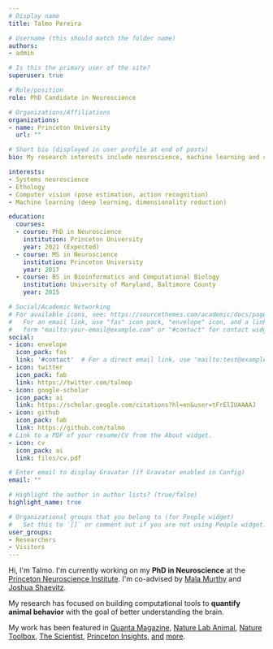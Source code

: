 ```yaml
---
# Display name
title: Talmo Pereira

# Username (this should match the folder name)
authors:
- admin

# Is this the primary user of the site?
superuser: true

# Role/position
role: PhD Candidate in Neuroscience

# Organizations/Affiliations
organizations:
- name: Princeton University
  url: ""

# Short bio (displayed in user profile at end of posts)
bio: My research interests include neuroscience, machine learning and computer vision.

interests:
- Systems neuroscience
- Ethology
- Computer vision (pose estimation, action recognition)
- Machine learning (deep learning, dimensionality reduction)

education:
  courses:
  - course: PhD in Neuroscience
    institution: Princeton University
    year: 2021 (Expected)
  - course: MS in Neuroscience
    institution: Princeton University
    year: 2017
  - course: BS in Bioinformatics and Computational Biology
    institution: University of Maryland, Baltimore County
    year: 2015

# Social/Academic Networking
# For available icons, see: https://sourcethemes.com/academic/docs/page-builder/#icons
#   For an email link, use "fas" icon pack, "envelope" icon, and a link in the
#   form "mailto:your-email@example.com" or "#contact" for contact widget.
social:
- icon: envelope
  icon_pack: fas
  link: '#contact'  # For a direct email link, use "mailto:test@example.org".
- icon: twitter
  icon_pack: fab
  link: https://twitter.com/talmop
- icon: google-scholar
  icon_pack: ai
  link: https://scholar.google.com/citations?hl=en&user=tFrElIUAAAAJ
- icon: github
  icon_pack: fab
  link: https://github.com/talmo
# Link to a PDF of your resume/CV from the About widget.
- icon: cv
  icon_pack: ai
  link: files/cv.pdf

# Enter email to display Gravatar (if Gravatar enabled in Config)
email: ""

# Highlight the author in author lists? (true/false)
highlight_name: true

# Organizational groups that you belong to (for People widget)
#   Set this to `[]` or comment out if you are not using People widget.
user_groups:
- Researchers
- Visitors
---
```


Hi, I'm Talmo. I'm currently working on my **PhD in Neuroscience** at the [Princeton Neuroscience Institute](https://pni.princeton.edu). I'm co-advised by [Mala Murthy](https://murthylab.princeton.edu) and [Joshua Shaevitz](https://shaevitzlab.princeton.edu).

My research has focused on building computational tools to **quantify animal behavior** with the goal of better understanding the brain.

My work has been featured in [Quanta Magazine](https://www.quantamagazine.org/to-decode-the-brain-scientists-automate-the-study-of-behavior-20191210/), [Nature Lab Animal](https://www.nature.com/articles/s41684-019-0312-z), [Nature Toolbox](https://www.nature.com/articles/d41586-019-02942-5), [The Scientist](https://www.the-scientist.com/notebook/artificially-intelligent-tools-capture-animal-movement-65759), [Princeton Insights](https://insights.princeton.edu/2021/01/model-interacting-animals/), [and](https://www.princeton.edu/news/2018/12/20/translating-language-behavior-artificially-intelligent-motion-capture) [more](https://www.princeton.edu/news/2020/01/08/ai-based-motion-capture-system-animals-has-applications-drug-development-ecology).
